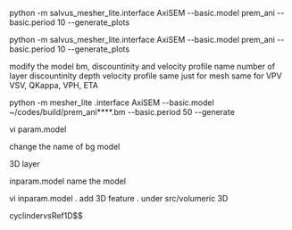 python -m salvus_mesher_lite.interface AxiSEM  --basic.model prem_ani --basic.period 10 --generate_plots

python -m salvus_mesher_lite.interface AxiSEM  --basic.model prem_ani --basic.period 10 --generate_plots

modify the model bm, discountinity and velocity profile
name 
number of layer
discountinity depth
velocity profile same just for mesh
same for VPV VSV, QKappa, VPH, ETA

python -m mesher_lite .interface AxiSEM --basic.model ~/codes/build/prem_ani****.bm --basic.period 50 --generate

vi param.model     

change the name of bg model

3D layer



inparam.model name the model

vi inparam.model . add 3D feature . under src/volumeric 3D

cyclinder$vs$Ref1D$$

